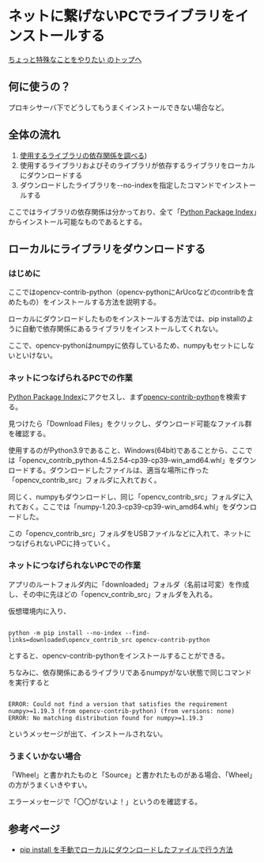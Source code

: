 # ネットに繋げないPCでライブラリをインストールする

[ちょっと特殊なことをやりたい のトップへ](./index.md)

## 何に使うの？

プロキシサーバ下でどうしてもうまくインストールできない場合など。

## 全体の流れ

1. [使用するライブラリの依存関係を調べる](./check_dependencies.md))
1. 使用するライブラリおよびそのライブラリが依存するライブラリをローカルにダウンロードする
1. ダウンロードしたライブラリを--no-indexを指定したコマンドでインストールする

ここではライブラリの依存関係は分かっており、全て「[Python Package Index](https://pypi.org/)」からインストール可能なものであるとする。

## ローカルにライブラリをダウンロードする

### はじめに

ここではopencv-contrib-python（opencv-pythonにArUcoなどのcontribを含めたもの）をインストールする方法を説明する。

ローカルにダウンロードしたものをインストールする方法では、pip installのように自動で依存関係にあるライブラリをインストールしてくれない。

ここで、opencv-pythonはnumpyに依存しているため、numpyもセットにしないといけない。

### ネットにつなげられるPCでの作業

[Python Package Index](https://pypi.org/)にアクセスし、まず[opencv-contrib-python](https://pypi.org/project/opencv-contrib-python/)を検索する。

見つけたら「Download Files」をクリックし、ダウンロード可能なファイル群を確認する。

使用するのがPython3.9であること、Windows(64bit)であることから、ここでは「opencv_contrib_python-4.5.2.54-cp39-cp39-win_amd64.whl」をダウンロードする。ダウンロードしたファイルは、適当な場所に作った「opencv_contrib_src」フォルダに入れておく。

同じく、numpyもダウンロードし、同じ「opencv_contrib_src」フォルダに入れておく。ここでは「numpy-1.20.3-cp39-cp39-win_amd64.whl」をダウンロードした。

この「opencv_contrib_src」フォルダをUSBファイルなどに入れて、ネットにつなげられないPCに持っていく。

### ネットにつなげられないPCでの作業

アプリのルートフォルダ内に「downloaded」フォルダ（名前は可変）を作成し、その中に先ほどの「opencv_contrib_src」フォルダを入れる。

仮想環境内に入り、

```dos

python -m pip install --no-index --find-links=downloaded\opencv_contrib_src opencv-contrib-python

```

とすると、opencv-contrib-pythonをインストールすることができる。

ちなみに、依存関係にあるライブラリであるnumpyがない状態で同じコマンドを実行すると

```

ERROR: Could not find a version that satisfies the requirement numpy>=1.19.3 (from opencv-contrib-python) (from versions: none)
ERROR: No matching distribution found for numpy>=1.19.3

```

というメッセージが出て、インストールされない。

### うまくいかない場合

「Wheel」と書かれたものと「Source」と書かれたものがある場合、「Wheel」の方がうまくいきやすい。

エラーメッセージで「〇〇がないよ！」というのを確認する。

## 参考ページ

- [pip install を手動でローカルにダウンロードしたファイルで行う方法](https://gammasoft.jp/blog/pip-install-from-local-archives-by-manually/)


